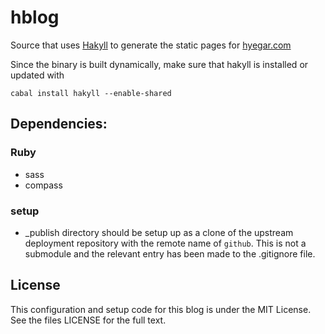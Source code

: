 # hblog

Source that uses [Hakyll](http://jaspervdj.be/hakyll/) to generate the
static pages for [hyegar.com](http://hyegar.com)

Since the binary is built dynamically, make sure that hakyll is installed or
updated with

    cabal install hakyll --enable-shared

## Dependencies:

### Ruby

- sass
- compass

### setup

- _publish directory should be setup up as a clone of the upstream deployment
  repository with the remote name of `github`. This is not a submodule and the
  relevant entry has been made to the .gitignore file.

## License

This configuration and setup code for this blog is under the MIT License. See
the files LICENSE for the full text.
